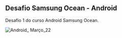 ## Desafio Samsung Ocean - Android
Desafio 1 do curso Android Samsung Ocean.

![Android_ Março_22](https://user-images.githubusercontent.com/29152631/160665147-577ed368-481f-4bc3-8e74-f086f0ebd32c.jpg)
